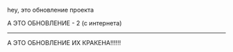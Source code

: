 hey, это обновление проекта

А ЭТО ОБНОВЛЕНИЕ - 2 (с интернета) 

--------------------------

А ЭТО ОБНОВЛЕНИЕ ИХ КРАКЕНА!!!!!!